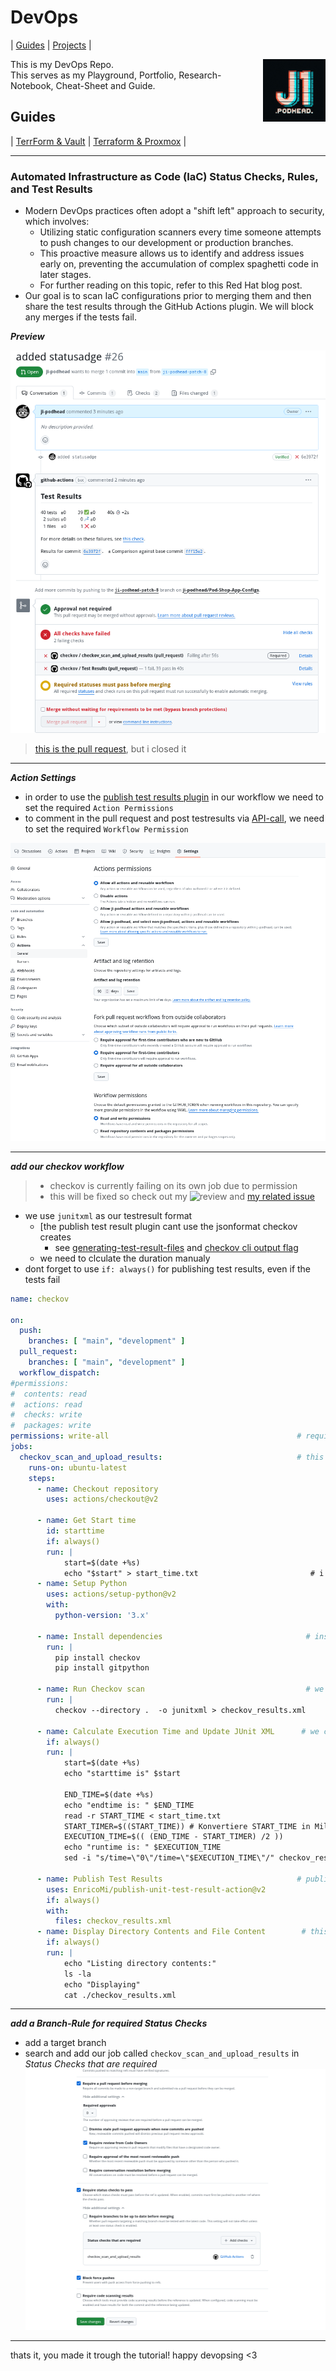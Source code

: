 
# DevOps



| [Guides](https://ji-podhead.github.io/DevOps/)  |  [Projects](https://github.com/ji-podhead/DevOps/blob/main/readme.md#projects)  |

<div align="center">
      <img src="https://github.com/ji-podhead/ji-podhead/blob/main/logo.jpg?raw=true" align="right" width="100" />
</div>

This is my DevOps Repo.  <br> This serves as my Playground, Portfolio, Research-Notebook, Cheat-Sheet and Guide. 

## Guides

| [TerrForm & Vault](https://ji-podhead.github.io/DevOps/guides/terraform&vault/) |  [Terraform & Proxmox](https://ji-podhead.github.io/DevOps/guides/terraform%26proxmox)   |

---

### Automated Infrastructure as Code (IaC) Status Checks, Rules, and Test Results

- Modern DevOps practices often adopt a "shift left" approach to security, which involves:
  - Utilizing static configuration scanners every time someone attempts to push changes to our development or production branches.
  - This proactive measure allows us to identify and address issues early on, preventing the accumulation of complex spaghetti code in later stages.
  - For further reading on this topic, refer to this Red Hat blog post.
- Our goal is to scan IaC configurations prior to merging them and then share the test results through the GitHub Actions plugin. We will block any merges if the tests fail.

***Preview***

 ![check](https://github.com/ji-podhead/DevOps/blob/main/docs/automatic_checks/statuscheck.png?raw=true)
> [this is the pull request](https://github.com/ji-podhead/Pod-Shop-App-Configs/pull/26), but i closed it

---

***Action Settings***
   - in order to use the [publish test results plugin](https://github.com/marketplace/actions/publish-test-results) in our workflow we need to set the required `Action Permissions`
   - to comment in the pull request and post testresults via [API-call](https://docs.github.com/de/rest/pulls/comments?apiVersion=2022-11-28), we need to set the required `Workflow Permission`

![action-settings](https://github.com/ji-podhead/DevOps/blob/main/docs/automatic_checks/action%20settings.png?raw=true)


---

***add our checkov workflow***
> - checkov is currently failing on its own job  due to permission
> - this will be fixed so check out my  ![review](https://github.com/ji-podhead/Pod-Shop-App-Configs/pull/25#discussion_r1679061282)  and [my related issue](https://github.com/ji-podhead/Pod-Shop-App-Configs/issues/27) 

 - we use `junitxml` as our testresult format
   - [the publish test result plugin cant use the jsonformat checkov creates
     - see [generating-test-result-files](https://github.com/marketplace/actions/publish-test-results#generating-test-result-files) and [checkov cli output flag](https://www.checkov.io/2.Basics/CLI%20Command%20Reference.html)
   - we need to clculate the duration manualy  
- dont forget to use `if: always()` for publishing test results, even if the tests fail
     
```yaml
name: checkov

on:
  push:
    branches: [ "main", "development" ]
  pull_request:
    branches: [ "main", "development" ]
  workflow_dispatch:
#permissions:
#  contents: read
#  actions: read
#  checks: write
#  packages: write
permissions: write-all                                          # required permissions for commenting via API-call
jobs:
  checkov_scan_and_upload_results:                              # this is the name of status check that we will use in our branch rule
    runs-on: ubuntu-latest
    steps:
      - name: Checkout repository
        uses: actions/checkout@v2
        
      - name: Get Start time
        id: starttime
        if: always()
        run: |
            start=$(date +%s)
            echo "$start" > start_time.txt                         # i couldnt safe start time as env variable so i used cat
      - name: Setup Python
        uses: actions/setup-python@v2
        with:
          python-version: '3.x'

      - name: Install dependencies                                # install the dependencies (you could also use a preinstalled docker container)
        run: |
          pip install checkov
          pip install gitpython

      - name: Run Checkov scan                                    # we run our scan and output to xml 
        run: |
          checkov --directory .  -o junitxml > checkov_results.xml                   

      - name: Calculate Execution Time and Update JUnit XML      # we calculate the duration and update xml using regex
        if: always()
        run: |
            start=$(date +%s)
            echo "starttime is" $start
            
            END_TIME=$(date +%s)
            echo "endtime is: " $END_TIME
            read -r START_TIME < start_time.txt
            START_TIMER=$((START_TIME)) # Konvertiere START_TIME in Millisekunden
            EXECUTION_TIME=$(( (END_TIME - START_TIMER) /2 ))
            echo "runtime is: " $EXECUTION_TIME
            sed -i "s/time=\"0\"/time=\"$EXECUTION_TIME\"/" checkov_results.xml

      - name: Publish Test Results                              # publish the results
        uses: EnricoMi/publish-unit-test-result-action@v2
        if: always() 
        with:
          files: checkov_results.xml
      - name: Display Directory Contents and File Content        # this is just for testing the job
        if: always()
        run: |
            echo "Listing directory contents:"
            ls -la          
            echo "Displaying"
            cat ./checkov_results.xml
```
---

***add a Branch-Rule for required Status Checks***
- add a target branch
- search and add our job called `checkov_scan_and_upload_results` in *Status Checks that are required*
![rule](https://github.com/ji-podhead/DevOps/blob/main/docs/automatic_checks/branch-rule.png?raw=true)

---

thats it, you made it trough the tutorial! 
happy devopsing <3
